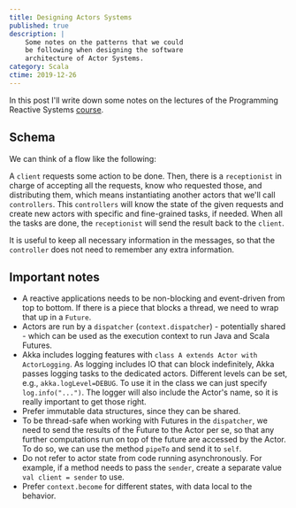 ```yaml
---
title: Designing Actors Systems
published: true
description: |
    Some notes on the patterns that we could
    be following when designing the software
    architecture of Actor Systems.
category: Scala
ctime: 2019-12-26
---
```


In this post I'll write down some notes on the lectures of the Programming Reactive Systems [course](https://www.edx.org/course/programming-reactive-systems).

## Schema

We can think of a flow like the following:

A `client` requests some action to be done. Then, there is a `receptionist` in charge of accepting all the requests, know who requested those, and distributing them, which means instantiating another actors that we'll call `controllers`. This `controllers` will know the state of the given requests and create new actors with specific and fine-grained tasks, if needed. When all the tasks are done, the `receptionist` will send the result back to the `client`.

It is useful to keep all necessary information in the messages, so that the `controller` does not need to remember any extra information.

## Important notes

* A reactive applications needs to be non-blocking and event-driven from top to bottom. If there is a piece that blocks a thread, we need to wrap that up in a `Future`.
* Actors are run by a `dispatcher` (`context.dispatcher`) - potentially shared - which can be used as the execution context to run Java and Scala Futures.
* Akka includes logging features with `class A extends Actor with ActorLogging`. As logging includes IO that can block indefinitely, Akka passes logging tasks to the dedicated actors. Different levels can be set, e.g., `akka.logLevel=DEBUG`. To use it in the class we can just specify `log.info("...")`. The logger will also include the Actor's name, so it is really important to get those right.
* Prefer immutable data structures, since they can be shared.
* To be thread-safe when working with Futures in the `dispatcher`, we need to send the results of the Future to the Actor per se, so that any further computations run on top of the future are accessed by the Actor. To do so, we can use the method `pipeTo` and send it to `self`.
* Do not refer to actor state from code running asynchronously. For example, if a method needs to pass the `sender`, create a separate value `val client = sender` to use.
* Prefer `context.become` for different states, with data local to the behavior.
